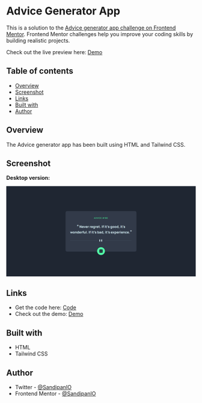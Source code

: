 # Advice Generator App

This is a solution to the [Advice generator app challenge on Frontend Mentor](https://www.frontendmentor.io/challenges/advice-generator-app-QdUG-13db). Frontend Mentor challenges help you improve your coding skills by building realistic projects.

Check out the live preview here: [Demo](https://sandipan-advice-generator.netlify.app/)

## Table of contents

- [Overview](#overview)
- [Screenshot](#screenshot)
- [Links](#links)
- [Built with](#built-with)
- [Author](#author)

## Overview

The Advice generator app has been built using HTML and Tailwind CSS. 

## Screenshot

**Desktop version:**

![Desktop Version of Advice Generator App](https://github.com/SandipanIO/frontend-mentor-projects/blob/main/advice-generator-app/screenshots/advice-generator-app.png)

## Links

- Get the code here: [Code](https://github.com/SandipanIO/frontend-mentor-projects/tree/main/advice-generator-app/)
- Check out the demo: [Demo](https://sandipan-advice-generator.netlify.app/)


## Built with

- HTML
- Tailwind CSS

## Author

- Twitter - [@SandipanIO](https://www.twitter.com/SandipanIO)
- Frontend Mentor - [@SandipanIO](https://www.frontendmentor.io/profile/SandipanIO)